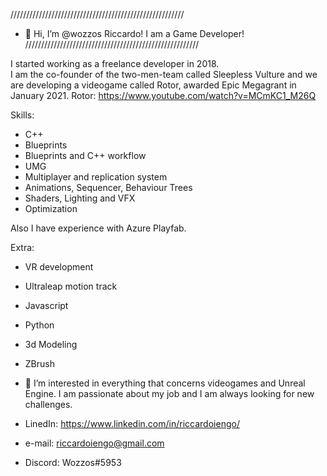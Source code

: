 ///////////////////////////////////////////////////////
- 👋 Hi, I’m @wozzos Riccardo! I am a Game Developer!
///////////////////////////////////////////////////////

I started working as a freelance developer in 2018.  
I am the co-founder of the two-men-team called Sleepless Vulture and we are developing a videogame called Rotor, awarded Epic Megagrant in January 2021.
Rotor: https://www.youtube.com/watch?v=MCmKC1_M26Q

Skills:
- C++
- Blueprints
- Blueprints and C++ workflow
- UMG
- Multiplayer and replication system
- Animations, Sequencer, Behaviour Trees
- Shaders, Lighting and VFX
- Optimization

Also I have experience with Azure Playfab.

Extra:
- VR development
- Ultraleap motion track
- Javascript
- Python
- 3d Modeling
- ZBrush


- 👀 I’m interested in everything that concerns videogames and Unreal Engine. I am passionate about my job and I am always looking for new challenges.


- LinedIn: https://www.linkedin.com/in/riccardoiengo/
- e-mail:  riccardoiengo@gmail.com
- Discord: Wozzos#5953


<!---
wozzos/wozzos is a ✨ special ✨ repository because its `README.md` (this file) appears on your GitHub profile.
You can click the Preview link to take a look at your changes.
--->
